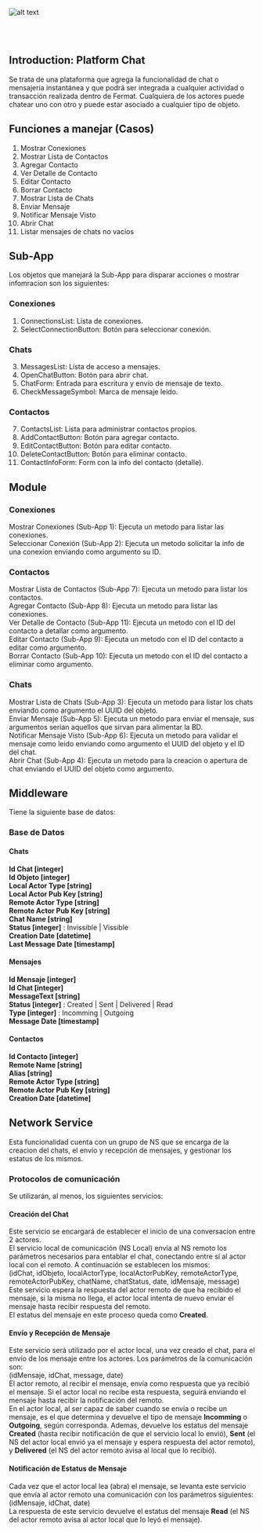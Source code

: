 ![alt text](https://github.com/bitDubai/media-kit/blob/master/MediaKit/Fermat%20Branding/Fermat%20Logotype/Fermat_Logo_3D.png "Fermat
Logo")

<br><br>
## Introduction: Platform Chat
Se trata de una plataforma que agrega la funcionalidad de chat o mensajeria instantánea y que podrá ser integrada a cualquier actividad o transacción realizada dentro de Fermat. Cualquiera de los actores puede chatear uno con otro y puede estar asociado a cualquier tipo de objeto.<br>

## Funciones a manejar (Casos)

1. Mostrar Conexiones<br>
2. Mostrar Lista de Contactos<br>
3. Agregar Contacto<br>
4. Ver Detalle de Contacto<br>
5. Editar Contacto<br>
6. Borrar Contacto<br>
7. Mostrar Lista de Chats<br>
8. Enviar Mensaje<br>
9. Notificar Mensaje Visto<br>
10. Abrir Chat<br>
11. Listar mensajes de chats no vacíos<br>

## Sub-App

Los objetos que manejará la Sub-App para disparar acciones o mostrar infomracion son los siguientes:<br>
### Conexiones
1. ConnectionsList: Lista de conexiones.<br>
2. SelectConnectionButton: Botón para seleccionar conexión.<br>

### Chats
3. MessagesList: Lista de acceso a mensajes.<br>
4. OpenChatButton: Botón para abrir chat.<br>
5. ChatForm: Entrada para escritura y envío de mensaje de texto.<br>
6. CheckMessageSymbol: Marca de mensaje leido.<br>

### Contactos
7. ContactsList: Lista para administrar contactos propios.<br>
8. AddContactButton: Botón para agregar contacto.<br>
9. EditContactButton: Botón para editar contacto.<br>
10. DeleteContactButton: Botón para eliminar contacto.<br>
11. ContactInfoForm: Form con la info del contacto (detalle).<br>

## Module
### Conexiones
Mostrar Conexiones (Sub-App 1): Ejecuta un metodo para listar las conexiones.<br>
Seleccionar Conexión (Sub-App 2): Ejecuta un metodo solicitar la info de una conexion enviando como argumento su ID.<br>
### Contactos
Mostrar Lista de Contactos (Sub-App 7): Ejecuta un metodo para listar los contactos.<br>
Agregar Contacto (Sub-App 8): Ejecuta un metodo para listar las conexiones.<br>
Ver Detalle de Contacto (Sub-App 11): Ejecuta un metodo con el ID del contacto a detallar como argumento. <br>
Editar Contacto (Sub-App 9): Ejecuta un metodo con el ID del contacto a editar como argumento. <br>
Borrar Contacto (Sub-App 10): Ejecuta un metodo con el ID del contacto a eliminar como argumento. <br>
### Chats
Mostrar Lista de Chats (Sub-App 3): Ejecuta un metodo para listar los chats enviando como argumento el UUID del objeto.<br>
Enviar Mensaje (Sub-App 5): Ejecuta un metodo para enviar el mensaje, sus argumentos serian aquellos que sirvan para alimentar la BD.<br>
Notificar Mensaje Visto (Sub-App 6): Ejecuta un metodo para validar el mensaje como leido enviando como argumento el UUID del objeto y el ID del chat. <br>
Abrir Chat (Sub-App 4): Ejecuta un metodo para la creacion o apertura de chat enviando el UUID del objeto como argumento.<br>

## Middleware

Tiene la siguiente base de datos:
### Base de Datos

#### Chats<br>
**Id Chat [integer]** <br>
**Id Objeto [integer]**<br>
**Local Actor Type [string]**<br>
**Local Actor Pub Key [string]**<br>
**Remote Actor Type [string]**<br>
**Remote Actor Pub Key [string]**<br>
**Chat Name [string]**<br>
**Status [integer]** : Invissible | Vissible<br>
**Creation Date [datetime]**<br>
**Last Message Date [timestamp]**<br>

#### Mensajes<br>
**Id Mensaje [integer]**<br>
**Id Chat [integer]**<br>
**MessageText [string]**<br>
**Status [integer]** : Created | Sent | Delivered | Read<br>
**Type [integer]** : Incomming | Outgoing<br>
**Message Date [timestamp]**<br>

#### Contactos<br>
**Id Contacto [integer]**<br>
**Remote Name [string]**<br>
**Alias [string]**<br>
**Remote Actor Type [string]**<br>
**Remote Actor Pub Key [string]**<br>
**Creation Date [datetime]**<br>

## Network Service
Esta funcionalidad cuenta con un grupo de NS que se encarga de la creacion del chats, el envío y recepción de mensajes, y gestionar los estatus de los mismos. <br>

### Protocolos de comunicación
Se utilizarán, al menos, los siguientes servicios:<br>

#### Creación del Chat
Este servicio se encargará de establecer el inicio de una conversacion entre 2 actores.<br>
El servicio local de comunicación (NS Local) envía al NS remoto los parámetros necesarios para entablar el chat, conectando entre sí al actor local con el remoto. A continuación se establecen los mismos:<br>
(idChat, idObjeto, localActorType, localActorPubKey, remoteActorType, remoteActorPubKey, chatName, chatStatus, date, idMensaje, message) <br>
Este servicio espera la respuesta del actor remoto de que ha recibido el mensaje, si la misma no llega, el actor local intenta de nuevo enviar el mensaje hasta recibir respuesta del remoto. <br>
El estatus del mensaje en este proceso queda como **Created**. <br>

#### Envío y Recepción de Mensaje
Este servicio será utilizado por el actor local, una vez creado el chat, para el envío de los mensaje entre los actores. Los parámetros de la comunicación son:<br> 
(idMensaje, idChat, message, date) <br>
El actor remoto, al recibir el mensaje, envía como respuesta que ya recibió el mensaje. Si el actor local no recibe esta respuesta, seguirá enviando el mensaje hasta recibir la notificación del remoto. <br>
En el actor local, al ser capaz de saber cuando se envia o recibe un mensaje, es el que determina y devuelve el tipo de mensaje **Incomming** o **Outgoing**, según corresponda. Ademas, devuelve los estatus del mensaje **Created** (hasta recibir notificación de que el servicio local lo envió), **Sent** (el NS del actor local envió ya el mensaje y espera respuesta del actor remoto), y **Delivered** (el NS del actor remoto avisa al local que lo recibió).<br>

#### Notificación de Estatus de Mensaje
Cada vez que el actor local lea (abra) el mensaje, se levanta este servicio que envía al actor remoto una comunicación con los parámetros siguientes: <br>
(idMensaje, idChat, date)  <br>
La respuesta de este servicio devuelve el estatus del mensaje **Read** (el NS del actor remoto avisa al actor local que lo leyó el mensaje).<br>
